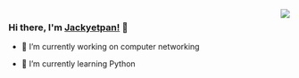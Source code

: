 <img align="right" src="https://github-readme-stats.vercel.app/api?username=imjackky&show_icons=true&icon_color=CE1D2D&text_color=718096&bg_color=ffffff&hide_title=true" />


### Hi there, I'm [Jackyetpan!](https://github.com/imjackky) 👋

- 🔭 I’m currently working on computer networking

- 🌱 I’m currently learning Python

